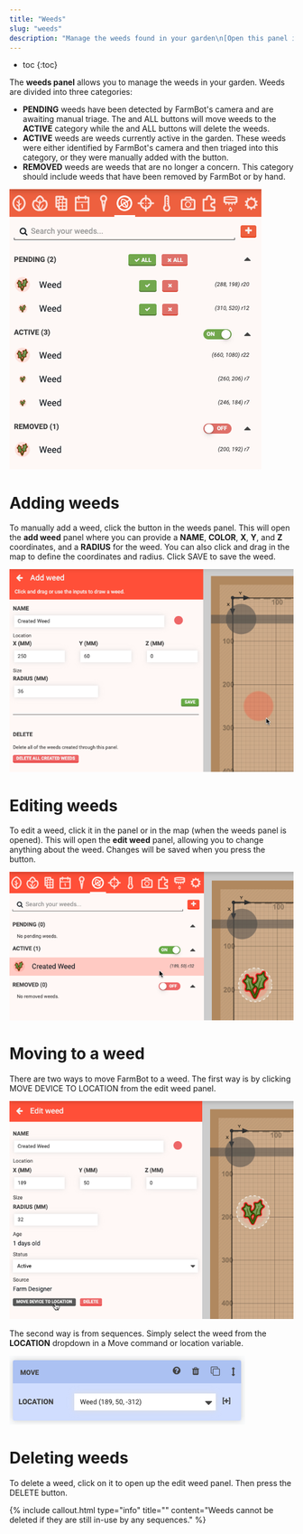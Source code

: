 ```yaml
---
title: "Weeds"
slug: "weeds"
description: "Manage the weeds found in your garden\n[Open this panel in the app](https://my.farm.bot/app/designer/weeds)"
---
```


* toc
{:toc}

The **weeds panel** allows you to manage the weeds in your garden. Weeds are divided into three categories:

  * **PENDING** weeds have been detected by FarmBot's camera and are awaiting manual triage. The <span class="fb-button fb-green"><i class='fa fa-check'></i></span> and <span class="fb-button fb-green"><i class='fa fa-check'></i> ALL</span> buttons will move weeds to the **ACTIVE** category while the <span class="fb-button fb-red"><i class='fa fa-times'></i></span> and <span class="fb-button fb-red"><i class='fa fa-times'></i> ALL</span> buttons will delete the weeds.
  * **ACTIVE** weeds are weeds currently active in the garden. These weeds were either identified by FarmBot's camera and then triaged into this category, or they were manually added with the <span class="fb-button fb-red"><i class='fa fa-plus'></i></span> button.
  * **REMOVED** weeds are weeds that are no longer a concern. This category should include weeds that have been removed by FarmBot or by hand.

![weeds panel](_images/weeds_panel.png)

# Adding weeds
To manually add a weed, click the <span class="fb-button fb-red"><i class='fa fa-plus'></i></span> button in the weeds panel. This will open the **add weed** panel where you can provide a **NAME**, **COLOR**, **X**, **Y**, and **Z** coordinates, and a **RADIUS** for the weed. You can also click and drag in the map to define the coordinates and radius. Click <span class="fb-button fb-green">SAVE</span> to save the weed.

![add new weed](_images/add_new_weed.png)

# Editing weeds
To edit a weed, click it in the panel or in the map (when the weeds panel is opened). This will open the **edit weed** panel, allowing you to change anything about the weed. Changes will be saved when you press the <i class='fa fa-arrow-left'></i> button.

![weeds panel with weed hovered](_images/weeds_panel_with_weed_hovered.png)

# Moving to a weed
There are two ways to move FarmBot to a weed. The first way is by clicking <span class="fb-button fb-gray">MOVE DEVICE TO LOCATION</span> from the edit weed panel.

![edit weeds panel with move to weed button](_images/edit_weeds_panel_with_move_to_weed_button.png)

The second way is from sequences. Simply select the weed from the **LOCATION** dropdown in a <span class="fb-step fb-move">Move</span> command or location variable.

![move to weed location step](_images/move_to_weed_location_step.png)

# Deleting weeds
To delete a weed, click on it to open up the edit weed panel. Then press the <span class="fb-button fb-red">DELETE</span> button.

{%
include callout.html
type="info"
title=""
content="Weeds cannot be deleted if they are still in-use by any sequences."
%}

